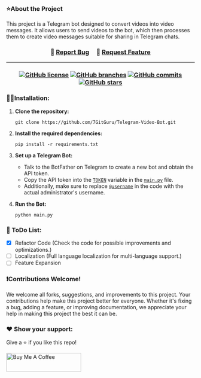 ### ⭐About the Project
This project is a Telegram bot designed to convert videos into video messages. It allows users to send videos to the bot, which then processes them to create video messages suitable for sharing in Telegram chats.

<h3 align="center">
    🔹
    <a href="https://github.com/7GitGuru/Telegram-Video-Bot/issues">Report Bug</a> &nbsp; &nbsp;
    🔹
    <a href="https://github.com/7GitGuru/Telegram-Video-Bot/issues">Request Feature</a>
</h3>

---
<h3 align="center">
    
[![GitHub license](https://img.shields.io/github/license/7GitGuru/Telegram-Video-Bot.svg)](https://github.com/7GitGuru/Telegram-Video-Bot/blob/main/LICENSE)
[![GitHub branches](https://badgen.net/github/branches/7GitGuru/Telegram-Video-Bot)](https://github.com/7GitGuru/Telegram-Video-Bot/)
[![GitHub commits](https://badgen.net/github/commits/7GitGuru/Telegram-Video-Bot)](https://github.com/7GitGuru/Telegram-Video-Bot/)
[![GitHub stars](https://badgen.net/github/stars/7GitGuru/Telegram-Video-Bot)](https://github.com/7GitGuru/Telegram-Video-Bot/)

<!--- 
[![GitHub release](https://img.shields.io/github/release/7GitGuru/Telegram-Video-Bot.svg)](https://github.com/7GitGuru/Telegram-Video-Bot/releases/) 
[![GitHub watchers](https://badgen.net/github/watchers/7GitGuru/Telegram-Video-Bot)](https://github.com/7GitGuru/Telegram-Video-Bot//watchers/) 
-->

</h3>


### 👨‍💻Installation:
1. **Clone the repository:**
   ```
   git clone https://github.com/7GitGuru/Telegram-Video-Bot.git
   ```

2. **Install the required dependencies:**
   ```
   pip install -r requirements.txt
   ```
   
3. **Set up a Telegram Bot:**
   - Talk to the BotFather on Telegram to create a new bot and obtain the API token.
   - Copy the API token into the [`TOKEN`](https://github.com/7GitGuru/Telegram-Video-Bot/blob/main/main.py#L7) variable in the [`main.py`](https://github.com/7GitGuru/Telegram-Video-Bot/blob/main/main.py) file.
   - Additionally, make sure to replace [`@username`](https://github.com/7GitGuru/Telegram-Video-Bot/blob/main/commands.py#L12) in the code with the actual administrator's username.
   
3. **Run the Bot:**
     ```
     python main.py
     ``` 

### 📃 ToDo List:
- [x] Refactor Code (Check the code for possible improvements and optimizations.)
- [ ] Localization (Full language localization for multi-language support.)
- [ ] Feature Expansion

### ❗Contributions Welcome!

We welcome all forks, suggestions, and improvements to this project. Your contributions help make this project better for everyone. Whether it's fixing a bug, adding a feature, or improving documentation, we appreciate your help in making this project the best it can be.

### ❤️ Show your support:

Give a ⭐ if you like this repo!

<a href="https://www.buymeacoffee.com/bohd4n" target="_blank"><img src="https://cdn.buymeacoffee.com/buttons/v2/default-violet.png" alt="Buy Me A Coffee" height= "50px" width= "200px" ></a>

